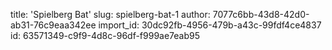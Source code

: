 title: 'Spielberg Bat'
slug: spielberg-bat-1
author: 7077c6bb-43d8-42d0-ab31-76c9eaa342ee
import_id: 30dc92fb-4956-479b-a43c-99fdf4ce4837
id: 63571349-c9f9-4d8c-96df-f999ae7eab95
